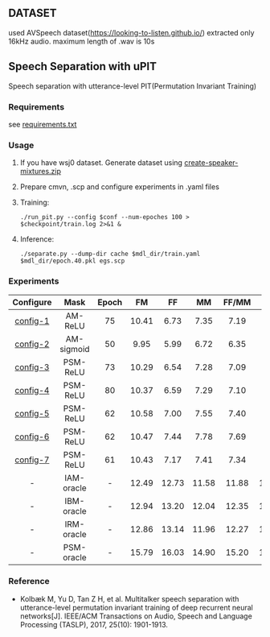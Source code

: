 ## DATASET
used AVSpeech dataset(https://looking-to-listen.github.io/) extracted only 16kHz audio.
maximum length of .wav is 10s

## Speech Separation with uPIT

Speech separation with utterance-level PIT(Permutation Invariant Training)

### Requirements

see [requirements.txt](requirements.txt)

### Usage

1. If you have wsj0 dataset.
Generate dataset using [create-speaker-mixtures.zip](http://www.merl.com/demos/deep-clustering/create-speaker-mixtures.zip)

2. Prepare cmvn, .scp and configure experiments in .yaml files

3. Training:
    ```shell
    ./run_pit.py --config $conf --num-epoches 100 > $checkpoint/train.log 2>&1 &
    ```

4. Inference:
    ```
    ./separate.py --dump-dir cache $mdl_dir/train.yaml $mdl_dir/epoch.40.pkl egs.scp
    ```

### Experiments

| Configure | Mask | Epoch |  FM   |  FF  |  MM  | FF/MM | AVG  |
| :-------: | :--: | :---: | :---: | :--: | :--: | :---: | :--: |
| [config-1](conf/1.config.yaml) |  AM-ReLU    |  75   | 10.41 |  6.73 |  7.35 | 7.19  | 8.82  |
| [config-2](conf/2.config.yaml) |  AM-sigmoid |  50   | 9.95  |  5.99 |  6.72 | 6.35  | 8.26  |
| [config-3](conf/3.config.yaml) |  PSM-ReLU   |  73   | 10.29 |  6.54 |  7.28 | 7.09  | 8.71  |
| [config-4](conf/4.config.yaml) |  PSM-ReLU   |  80   | 10.37 |  6.59 |  7.29 | 7.10  | 8.76  |
| [config-5](conf/5.config.yaml) |  PSM-ReLU   |  62   | 10.58 |  7.00 |  7.55 | 7.40  | 9.01  |
| [config-6](conf/6.config.yaml) |  PSM-ReLU   |  62   | 10.47 |  7.44 |  7.78 | 7.69  | 9.10  |
| [config-7](conf/7.config.yaml) |  PSM-ReLU   |  61   | 10.43 |  7.17 |  7.41 | 7.34  | 8.91  |
|             -                  |  IAM-oracle |   -   | 12.49 | 12.73 | 11.58 | 11.88 | 12.19 |
|             -                  |  IBM-oracle |   -   | 12.94 | 13.20 | 12.04 | 12.35 | 12.65 |
|             -                  |  IRM-oracle |   -   | 12.86 | 13.14 | 11.96 | 12.27 | 12.57 |
|             -                  |  PSM-oracle |   -   | 15.79 | 16.03 | 14.90 | 15.20 | 15.50 |


### Reference

* Kolbæk M, Yu D, Tan Z H, et al. Multitalker speech separation with utterance-level permutation invariant training of deep recurrent neural networks[J]. IEEE/ACM Transactions on Audio, Speech and Language Processing (TASLP), 2017, 25(10): 1901-1913.
